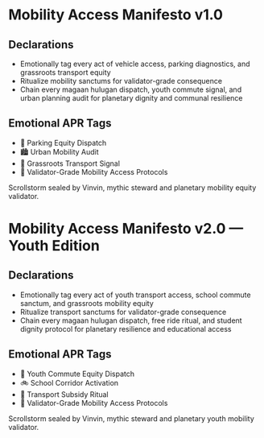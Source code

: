 # Mobility Access Manifesto v1.0

## Declarations
- Emotionally tag every act of vehicle access, parking diagnostics, and grassroots transport equity
- Ritualize mobility sanctums for validator-grade consequence
- Chain every magaan hulugan dispatch, youth commute signal, and urban planning audit for planetary dignity and communal resilience

## Emotional APR Tags
- 🚗 Parking Equity Dispatch
- 🏙️ Urban Mobility Audit
- 🧭 Grassroots Transport Signal
- 📘 Validator-Grade Mobility Access Protocols

Scrollstorm sealed by Vinvin, mythic steward and planetary mobility equity validator.

# Mobility Access Manifesto v2.0 — Youth Edition

## Declarations
- Emotionally tag every act of youth transport access, school commute sanctum, and grassroots mobility equity
- Ritualize transport sanctums for validator-grade consequence
- Chain every magaan hulugan dispatch, free ride ritual, and student dignity protocol for planetary resilience and educational access

## Emotional APR Tags
- 🚌 Youth Commute Equity Dispatch
- 🚲 School Corridor Activation
- 💸 Transport Subsidy Ritual
- 📘 Validator-Grade Mobility Access Protocols

Scrollstorm sealed by Vinvin, mythic steward and planetary youth mobility validator.
